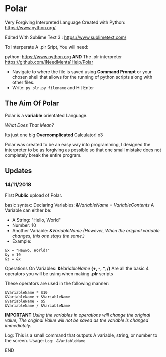 # Polar
Very Forgiving Interpreted Language
Created with Python: https://www.python.org/

Edited With Sublime Text 3 : https://www.sublimetext.com/

To Interperate A .plr Sript, You will need:

python: https://www.python.org **AND** The .plr interpreter https://github.com/INeedMenta1Help/Polar


- Navigate to where the file is saved using **Command Prompt** or your chosen shell that allows for the running of python scripts along with other files.
- Write: `py plr.py filename` and Hit Enter

## **The Aim Of Polar**
Polar is a **variable** orientated Language.

_What Does That Mean?_

Its just one big **Overcomplicated** Calculator! x3


Polar was created to be an easy way into programming, I designed the interpreter to be as forgiving as possible so that one small mistake does not completely break the entire program.

## **Updates**
### **14/11/2018**
First **Public** upload of Polar.

basic syntax:
Declaring Variables:
**&**_VariableName_ = _VariableContents_
A Variable can either be:
  - A String: "Hello, World"
  - Number: 10
  - Another Variable: **&**_VariableName_ _(However, When the original variable changes, this one stays the same.)_
  - Example:
```
&x = "Hewwo, World!"
&y = 10
&z = &x
```

Operations On Variables:
**&**_VariableName_ __(+, -, *, /)__ Are all the basic 4 operators you will be using when making **.plr** scripts

These operators are used in the following manner:
```
&VariableName * $10
&VariableName + &VariableName
&VariableName - $5
&VariableName / &VariableName
```
**IMPORTANT**
_Using the variables in operations will change the original value,_
_The original Value will not be saved as the variable is changed immediately._

Log:
This is a small command that outputs A variable, string, or number to the screen.
Usage:
`Log: &VariableName`

END
